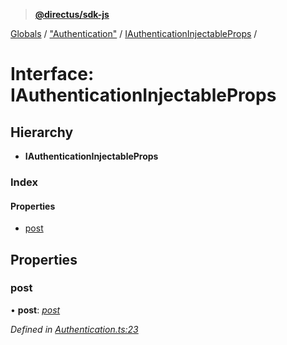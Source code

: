 > **[@directus/sdk-js](../README.md)**

[Globals](../README.md) / ["Authentication"](../modules/_authentication_.md) / [IAuthenticationInjectableProps](_authentication_.iauthenticationinjectableprops.md) /

# Interface: IAuthenticationInjectableProps

## Hierarchy

* **IAuthenticationInjectableProps**

### Index

#### Properties

* [post](_authentication_.iauthenticationinjectableprops.md#post)

## Properties

###  post

• **post**: *[post](_api_.iapi.md#post)*

*Defined in [Authentication.ts:23](https://github.com/janbiasi/sdk-js/blob/b445ae7/src/Authentication.ts#L23)*